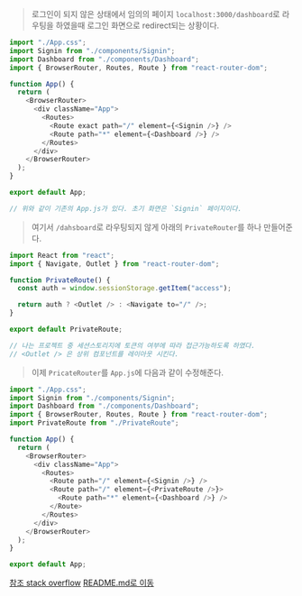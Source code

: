 > 로그인이 되지 않은 상태에서 임의의 페이지 `localhost:3000/dashboard`로 라우팅을 하였을때 로그인 화면으로 redirect되는 상황이다.

```js
import "./App.css";
import Signin from "./components/Signin";
import Dashboard from "./components/Dashboard";
import { BrowserRouter, Routes, Route } from "react-router-dom";

function App() {
  return (
    <BrowserRouter>
      <div className="App">
        <Routes>
          <Route exact path="/" element={<Signin />} />
          <Route path="*" element={<Dashboard />} />
        </Routes>
      </div>
    </BrowserRouter>
  );
}

export default App;

// 위와 같이 기존의 App.js가 있다. 초기 화면은 `Signin` 페이지이다.
```
> 여기서 `/dahsboard`로 라우팅되지 않게 아래의 `PrivateRouter`를 하나 만들어준다.
```js
import React from "react";
import { Navigate, Outlet } from "react-router-dom";

function PrivateRoute() {
  const auth = window.sessionStorage.getItem("access");

  return auth ? <Outlet /> : <Navigate to="/" />;
}

export default PrivateRoute;

// 나는 프로젝트 중 세션스토리지에 토큰의 여부에 따라 접근가능하도록 하였다.
// <Outlet /> 은 상위 컴포넌트를 레이아웃 시킨다.
```
> 이제 `PricateRouter`를 `App.js`에 다음과 같이 수정해준다.

```js
import "./App.css";
import Signin from "./components/Signin";
import Dashboard from "./components/Dashboard";
import { BrowserRouter, Routes, Route } from "react-router-dom";
import PrivateRoute from "./PrivateRoute";

function App() {
  return (
    <BrowserRouter>
      <div className="App">
        <Routes>
          <Route path="/" element={<Signin />} />
          <Route path="/" element={<PrivateRoute />}>
            <Route path="*" element={<Dashboard />} />
          </Route>
        </Routes>
      </div>
    </BrowserRouter>
  );
}

export default App;
```

[참조 stack overflow](https://stackoverflow.com/questions/69864165/error-privateroute-is-not-a-route-component-all-component-children-of-rou)
[README.md로 이동](../../../README.md)
